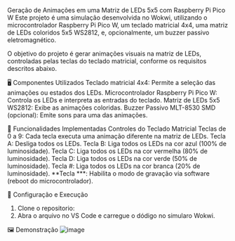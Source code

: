 Geração de Animações em uma Matriz de LEDs 5x5 com Raspberry Pi Pico W
Este projeto é uma simulação desenvolvida no Wokwi, utilizando o microcontrolador Raspberry Pi Pico W, 
um teclado matricial 4x4, uma matriz de LEDs coloridos 5x5 WS2812, e, opcionalmente, um buzzer passivo eletromagnético.

O objetivo do projeto é gerar animações visuais na matriz de LEDs, controladas pelas teclas do teclado matricial, conforme os requisitos descritos abaixo.

🖥️ Componentes Utilizados
Teclado matricial 4x4: Permite a seleção das animações ou estados dos LEDs.
Microcontrolador Raspberry Pi Pico W: Controla os LEDs e interpreta as entradas do teclado.
Matriz de LEDs 5x5 WS2812: Exibe as animações coloridas.
Buzzer Passivo MLT-8530 SMD (opcional): Emite sons para uma das animações.

📝 Funcionalidades Implementadas
Controles do Teclado Matricial
Teclas de 0 a 9: Cada tecla executa uma animação diferente na matriz de LEDs.
Tecla A: Desliga todos os LEDs.
Tecla B: Liga todos os LEDs na cor azul (100% de luminosidade).
Tecla C: Liga todos os LEDs na cor vermelha (80% de luminosidade).
Tecla D: Liga todos os LEDs na cor verde (50% de luminosidade).
Tecla #: Liga todos os LEDs na cor branca (20% de luminosidade).
**Tecla ***: Habilita o modo de gravação via software (reboot do microcontrolador).

🔧 Configuração e Execução
1. Clone o repositorio:
2. Abra o arquivo no VS Code e carregue o dódigo no simularo Wokwi.
   
🖼️ Demonstração
   ![image](https://github.com/user-attachments/assets/0c09714e-2bbe-4c81-9880-c476f6507253)
